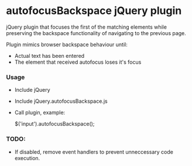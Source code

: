 # autofocusBackspace jQuery plugin

jQuery plugin that focuses the first of the matching elements while
preserving the backspace functionality of navigating to the previous page.

Plugin mimics browser backspace behaviour until:
* Actual text has been entered
* The element that received autofocus loses it's focus

### Usage
* Include jQuery
* Include jQuery.autofocusBackspace.js
* Call plugin, example:

    $('input').autofocusBackspace();

### TODO:
* If disabled, remove event handlers to prevent unneccessary code execution.
